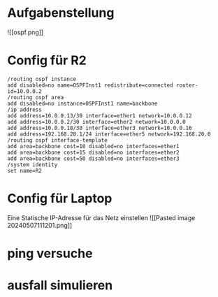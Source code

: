 # Aufgabenstellung
![[ospf.png]]

# Config für R2
```mikrotik
/routing ospf instance
add disabled=no name=OSPFInst1 redistribute=connected router-id=10.0.0.2
/routing ospf area
add disabled=no instance=OSPFInst1 name=backbone
/ip address
add address=10.0.0.13/30 interface=ether1 network=10.0.0.12
add address=10.0.0.2/30 interface=ether2 network=10.0.0.0
add address=10.0.0.18/30 interface=ether3 network=10.0.0.16
add address=192.168.20.1/24 interface=ether5 network=192.168.20.0
/routing ospf interface-template
add area=backbone cost=10 disabled=no interfaces=ether1
add area=backbone cost=15 disabled=no interfaces=ether2
add area=backbone cost=50 disabled=no interfaces=ether3
/system identity
set name=R2
```

# Config für Laptop
Eine Statische IP-Adresse für das Netz einstellen
![[Pasted image 20240507111201.png]]

# ping versuche 


# ausfall simulieren